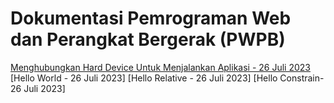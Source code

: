 # Dokumentasi Pemrograman Web dan Perangkat Bergerak (PWPB)

[Menghubungkan Hard Device Untuk Menjalankan Aplikasi - 26 Juli 2023](dfnksafdkjawfjk)
[Hello World - 26 Juli 2023]
[Hello Relative - 26 Juli 2023]
[Hello Constrain- 26 Juli 2023]
